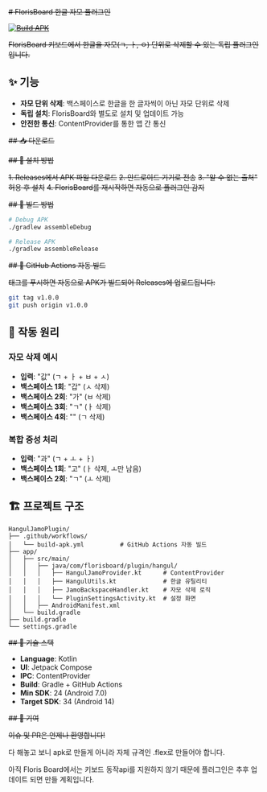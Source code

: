 ~~# FlorisBoard 한글 자모 플러그인~~

~~[![Build APK](https://github.com/sivwen/HangulJamoPlugin/actions/workflows/build-apk.yml/badge.svg)](https://github.com/sivwen/HangulJamoPlugin/actions/workflows/build-apk.yml)~~

~~<del>FlorisBoard 키보드에서 한글을 자모(ㄱ, ㅏ, ㅇ) 단위로 삭제할 수 있는 독립 플러그인입니다.~~

## ✨ 기능

- **자모 단위 삭제**: 백스페이스로 한글을 한 글자씩이 아닌 자모 단위로 삭제
- **독립 설치**: FlorisBoard와 별도로 설치 및 업데이트 가능
- **안전한 통신**: ContentProvider를 통한 앱 간 통신

~~## 📥 다운로드~~

~~## 📱 설치 방법~~

~~1. Releases에서 APK 파일 다운로드~~
~~2. 안드로이드 기기로 전송~~
~~3. "알 수 없는 출처" 허용 후 설치~~
~~4. FlorisBoard를 재시작하면 자동으로 플러그인 감지~~

~~## 🔨 빌드 방법~~

```bash
# Debug APK
./gradlew assembleDebug

# Release APK
./gradlew assembleRelease
```

~~## 🚀 GitHub Actions 자동 빌드~~

~~태그를 푸시하면 자동으로 APK가 빌드되어 Releases에 업로드됩니다:~~

```bash
git tag v1.0.0
git push origin v1.0.0
```

## 📖 작동 원리

### 자모 삭제 예시

- **입력**: "값" (ㄱ + ㅏ + ㅂ + ㅅ)
- **백스페이스 1회**: "갑" (ㅅ 삭제)
- **백스페이스 2회**: "가" (ㅂ 삭제)
- **백스페이스 3회**: "ㄱ" (ㅏ 삭제)
- **백스페이스 4회**: "" (ㄱ 삭제)

### 복합 중성 처리

- **입력**: "과" (ㄱ + ㅗ + ㅏ)
- **백스페이스 1회**: "고" (ㅏ 삭제, ㅗ만 남음)
- **백스페이스 2회**: "ㄱ" (ㅗ 삭제)

## 🏗️ 프로젝트 구조

```
HangulJamoPlugin/
├── .github/workflows/
│   └── build-apk.yml          # GitHub Actions 자동 빌드
├── app/
│   ├── src/main/
│   │   ├── java/com/florisboard/plugin/hangul/
│   │   │   ├── HangulJamoProvider.kt      # ContentProvider
│   │   │   ├── HangulUtils.kt             # 한글 유틸리티
│   │   │   ├── JamoBackspaceHandler.kt    # 자모 삭제 로직
│   │   │   └── PluginSettingsActivity.kt  # 설정 화면
│   │   ├── AndroidManifest.xml
│   └── build.gradle
├── build.gradle
└── settings.gradle
```

~~## 🔧 기술 스택~~

- **Language**: Kotlin
- **UI**: Jetpack Compose
- **IPC**: ContentProvider
- **Build**: Gradle + GitHub Actions
- **Min SDK**: 24 (Android 7.0)
- **Target SDK**: 34 (Android 14)

~~## 🤝 기여~~

~~이슈 및 PR은 언제나 환영합니다!~~


다 해놓고 보니 apk로 만들게 아니라 자체 규격인 .flex로 만들어야 합니다.

아직 Floris Board에서는 키보드 동작api를 지원하지 않기 때문에 플러그인은 추후 업데이트 되면 만들 계획입니다.
